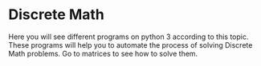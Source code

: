 # Discrete Math
Here you will see different programs on python 3 according to this topic.
These programs will help you to automate the process of solving Discrete Math problems.
Go to matrices to see how to solve them.
